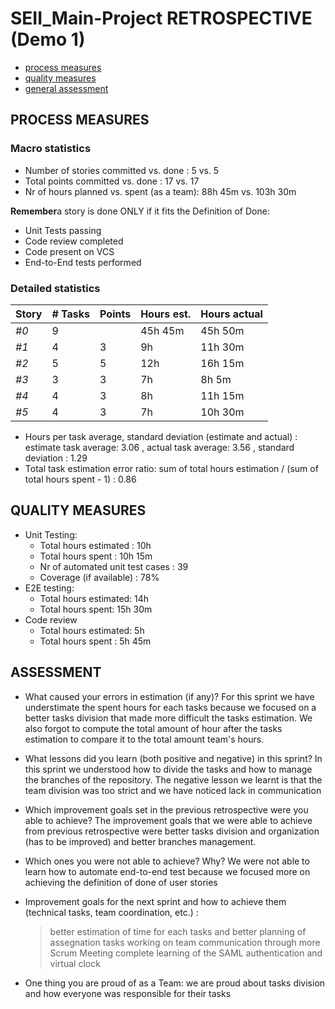 SEII_Main-Project RETROSPECTIVE (Demo 1)
=====================================

- [process measures](#process-measures)
- [quality measures](#quality-measures)
- [general assessment](#assessment)

## PROCESS MEASURES 

### Macro statistics

- Number of stories committed vs. done : 5 vs. 5
- Total points committed vs. done : 17 vs. 17
- Nr of hours planned vs. spent (as a team): 88h 45m vs. 103h 30m

**Remember**a story is done ONLY if it fits the Definition of Done:
 
- Unit Tests passing
- Code review completed
- Code present on VCS
- End-to-End tests performed


### Detailed statistics

| Story  | # Tasks | Points | Hours est. | Hours actual |
|--------|---------|--------|------------|--------------|
| _#0_   |    9    |        |  45h 45m   |    45h 50m   |
| _#1_   |    4    |   3    |    9h      |    11h 30m   |
| _#2_   |    5    |   5    |    12h     |    16h 15m   |
| _#3_   |    3    |   3    |    7h      |    8h 5m     |
| _#4_   |    4    |   3    |    8h      |    11h 15m   |
| _#5_   |    4    |   3    |    7h      |    10h 30m   |


- Hours per task average, standard deviation (estimate and actual) : estimate task average: 3.06 , actual task average: 3.56 , standard deviation : 1.29
- Total task estimation error ratio: sum of total hours estimation / (sum of total hours spent - 1) : 0.86

  
## QUALITY MEASURES 

- Unit Testing:
  - Total hours estimated : 10h
  - Total hours spent : 10h 15m
  - Nr of automated unit test cases : 39
  - Coverage (if available) : 78%
- E2E testing:
  - Total hours estimated: 14h
  - Total hours spent: 15h 30m
- Code review 
  - Total hours estimated: 5h
  - Total hours spent : 5h 45m
  


## ASSESSMENT

- What caused your errors in estimation (if any)? For this sprint we have understimate the spent hours for each tasks because we focused on a better tasks division that made more difficult the tasks estimation. We also forgot to compute the total amount of hour after the tasks estimation to compare it to the total amount team's hours. 

- What lessons did you learn (both positive and negative) in this sprint? In this sprint we understood how to divide the tasks and how to manage the branches of the repository. The negative lesson we learnt is that the team division was too strict and we have noticed lack in communication 

- Which improvement goals set in the previous retrospective were you able to achieve? The improvement goals that we were able to achieve from previous
retrospective were better tasks division and organization (has to be improved) and better branches management. 
  
- Which ones you were not able to achieve? Why? We were not able to learn how to automate end-to-end test because we focused more on achieving the definition of done of user stories

- Improvement goals for the next sprint and how to achieve them (technical tasks, team coordination, etc.) :

  > better estimation of time for each tasks and better planning of assegnation tasks
  > working on team communication through more Scrum Meeting
  > complete learning of the SAML authentication and virtual clock

- One thing you are proud of as a Team: we are proud about tasks division and how everyone was responsible for their tasks
